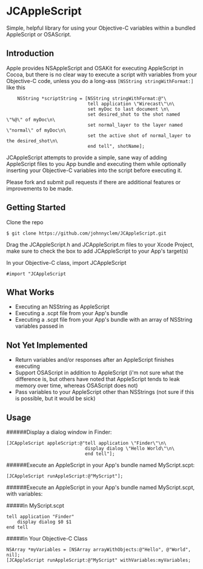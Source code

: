 JCAppleScript
=============

Simple, helpful library for using your Objective-C variables within a bundled AppleScript or OSAScript.


## Introduction

Apple provides NSAppleScript and OSAKit for executing AppleScript in Cocoa, but there is no clear way to execute a script with variables from your Objective-C code, unless you do a long-ass ```[NSString stringWithFormat:]``` like this

```
    NSString *scriptString = [NSString stringWithFormat:@"\
                              tell application \"Wirecast\"\n\
                              set myDoc to last document \n\
                              set desired_shot to the shot named \"%@\" of myDoc\n\
                              set normal_layer to the layer named \"normal\" of myDoc\n\
                              set the active shot of normal_layer to the desired_shot\n\
                              end tell", shotName];                              
```

JCAppleScript attempts to provide a simple, sane way of adding AppleScript files to you App bundle and executing them while optionally inserting your Objective-C variables into the script before executing it.

Please fork and submit pull requests if there are additional features or improvements to be made.

## Getting Started

Clone the repo

``` $ git clone https://github.com/johnnyclem/JCAppleScript.git ```

Drag the JCAppleScript.h and JCAppleScript.m files to your Xcode Project, make sure to check the box to add JCAppleScript to your App's target(s)

In your Objective-C class, import JCAppleScript

``` #import "JCAppleScript ```


## What Works

- Executing an NSString as AppleScript
- Executing a .scpt file from your App's bundle
- Executing a .scpt file from your App's bundle with an array of NSString variables passed in

## Not Yet Implemented

- Return variables and/or responses after an AppleScript finishes executing
- Support OSAScript in addition to AppleScript (i'm not sure what the difference is, but others have noted that AppleScript tends to leak memory over time, whereas OSAScript does not)
- Pass variables to your AppleScript other than NSStrings (not sure if this is possible, but it would be sick)

## Usage

######Display a dialog window in Finder:

```
[JCAppleScript appleScript:@"tell application \"Finder\"\n\
							 display dialog \"Hello World\"\n\
							 end tell"];
```

######Execute an AppleScript in your App's bundle named MyScript.scpt:

```
[JCAppleScript runAppleScript:@"MyScript"];
```

######Execute an AppleScript in your App's bundle named MyScript.scpt, with variables:

#####In MyScript.scpt
```
tell application "Finder"
	display dialog $0 $1
end tell
```
#####In Your Objective-C Class
```
NSArray *myVariables = [NSArray arrayWithObjects:@"Hello", @"World", nil];
[JCAppleScript runAppleScript:@"MyScript" withVariables:myVariables;
```
